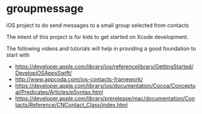 # groupmessage
iOS project to do send messages to a small group selected from contacts

The intent of this project is for kids to get started on Xcode development. 

The following videos and tutorials will help in providing a good foundation to start with

- https://developer.apple.com/library/ios/referencelibrary/GettingStarted/DevelopiOSAppsSwift/
- http://www.appcoda.com/ios-contacts-framework/
- https://developer.apple.com/library/ios/documentation/Cocoa/Conceptual/Predicates/Articles/pSyntax.html
- https://developer.apple.com/library/prerelease/mac/documentation/Contacts/Reference/CNContact_Class/index.html

